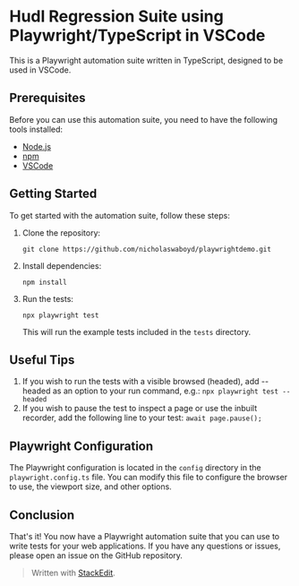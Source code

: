# Hudl Regression Suite using Playwright/TypeScript in VSCode

This is a Playwright automation suite written in TypeScript, designed to be used in VSCode.

## Prerequisites

Before you can use this automation suite, you need to have the following tools installed:

-   [Node.js](https://nodejs.org/)
-   [npm](https://www.npmjs.com/)
-   [VSCode](https://code.visualstudio.com/)

## Getting Started

To get started with the automation suite, follow these steps:

1.  Clone the repository:
 
    `git clone https://github.com/nicholaswaboyd/playwrightdemo.git` 
    
2.  Install dependencies:
    
    `npm install` 
    
3.  Run the tests:
    
    `npx playwright test` 
    
    This will run the example tests included in the `tests` directory.
    
## Useful Tips

1. If you wish to run the tests with a visible browsed (headed), add --headed as an option to your run command, e.g.:
    `npx playwright test --headed` 
2. If you wish to pause the test to inspect a page or use the inbuilt recorder, add the following line to your test:
    `await page.pause();`

## Playwright Configuration

The Playwright configuration is located in the `config` directory in the `playwright.config.ts` file. You can modify this file to configure the browser to use, the viewport size, and other options.

## Conclusion

That's it! You now have a Playwright automation suite that you can use to write tests for your web applications. If you have any questions or issues, please open an issue on the GitHub repository.

> Written with [StackEdit](https://stackedit.io/).
